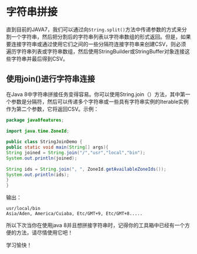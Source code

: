 # 字符串拼接
直到目前的JAVA7，我们可以通过向`String.split()`方法中传递参数的方式来分割一个字符串，然后把分割后的字符串列表以字符串数组的形式返回。但是，如果要连接字符串或通过使用它们之间的一些分隔符连接字符串来创建CSV，则必须遍历字符串列表或字符串数组，然后使用StringBuilder或StringBuffer对象连接这些字符串并最后得到CSV。
## 使用join()进行字符串连接
在Java 8中字符串拼接任务变得容易。你可以使用String.join（）方法，其中第一个参数是分隔符，然后可以传递多个字符串或一些具有字符串实例的Iterable实例作为第二个参数，它将返回CSV。示例：
```java
package java8features;
 
import java.time.ZoneId;
 
public class StringJoinDemo {
public static void main(String[] args){
String joined = String.join("/","usr","local","bin");
System.out.println(joined);
 
String ids = String.join(", ", ZoneId.getAvailableZoneIds());
System.out.println(ids);
}
}
```
输出：
```
usr/local/bin
Asia/Aden, America/Cuiaba, Etc/GMT+9, Etc/GMT+8.....
```
所以下次当你在使用java 8并且想拼接字符串时，记得你的工具箱中已经有一个方便的方法，请尽情使用它吧！

学习愉快！
